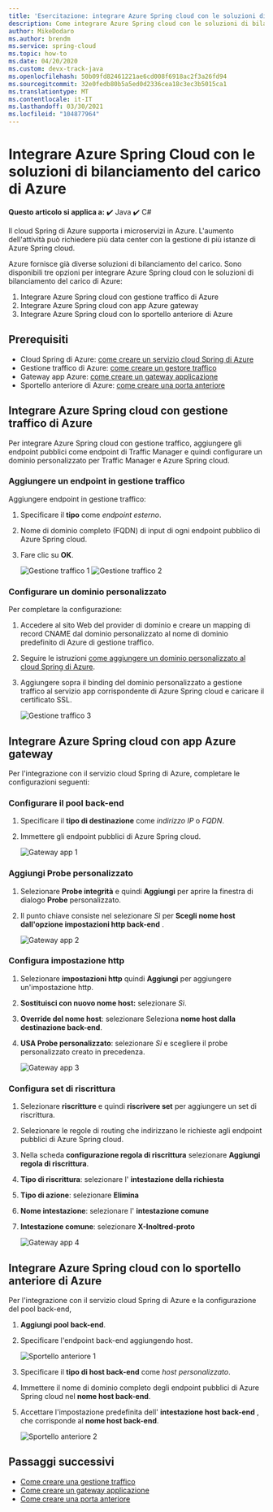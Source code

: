 ```yaml
---
title: 'Esercitazione: integrare Azure Spring cloud con le soluzioni di bilanciamento del carico di Azure'
description: Come integrare Azure Spring cloud con le soluzioni di bilanciamento del carico di Azure
author: MikeDodaro
ms.author: brendm
ms.service: spring-cloud
ms.topic: how-to
ms.date: 04/20/2020
ms.custom: devx-track-java
ms.openlocfilehash: 50b09fd82461221ae6cd008f6918ac2f3a26fd94
ms.sourcegitcommit: 32e0fedb80b5a5ed0d2336cea18c3ec3b5015ca1
ms.translationtype: MT
ms.contentlocale: it-IT
ms.lasthandoff: 03/30/2021
ms.locfileid: "104877964"
---
```

# <a name="integrate-azure-spring-cloud-with-azure-load-balance-solutions"></a>Integrare Azure Spring Cloud con le soluzioni di bilanciamento del carico di Azure

**Questo articolo si applica a:** ✔️ Java ✔️ C#

Il cloud Spring di Azure supporta i microservizi in Azure.  L'aumento dell'attività può richiedere più data center con la gestione di più istanze di Azure Spring cloud.

Azure fornisce già diverse soluzioni di bilanciamento del carico. Sono disponibili tre opzioni per integrare Azure Spring cloud con le soluzioni di bilanciamento del carico di Azure:

1.  Integrare Azure Spring cloud con gestione traffico di Azure
2.  Integrare Azure Spring cloud con app Azure gateway
3.  Integrare Azure Spring cloud con lo sportello anteriore di Azure

## <a name="prerequisites"></a>Prerequisiti

* Cloud Spring di Azure: [come creare un servizio cloud Spring di Azure](./spring-cloud-quickstart.md)
* Gestione traffico di Azure: [come creare un gestore traffico](../traffic-manager/quickstart-create-traffic-manager-profile.md)
* Gateway app Azure: [come creare un gateway applicazione](../application-gateway/quick-create-portal.md)
* Sportello anteriore di Azure: [come creare una porta anteriore](../frontdoor/quickstart-create-front-door.md)

## <a name="integrate-azure-spring-cloud-with-azure-traffic-manager"></a>Integrare Azure Spring cloud con gestione traffico di Azure

Per integrare Azure Spring cloud con gestione traffico, aggiungere gli endpoint pubblici come endpoint di Traffic Manager e quindi configurare un dominio personalizzato per Traffic Manager e Azure Spring cloud.

### <a name="add-endpoint-in-traffic-manager"></a>Aggiungere un endpoint in gestione traffico
Aggiungere endpoint in gestione traffico:
1.  Specificare il **tipo** come *endpoint esterno*.
1.  Nome di dominio completo (FQDN) di input di ogni endpoint pubblico di Azure Spring cloud.
1. Fare clic su **OK**.

    ![Gestione traffico 1 ](media/spring-cloud-load-balancers/traffic-manager-1.png) ![ Gestione traffico 2](media/spring-cloud-load-balancers/traffic-manager-2.png)

### <a name="configure-custom-domain"></a>Configurare un dominio personalizzato
Per completare la configurazione:
1.  Accedere al sito Web del provider di dominio e creare un mapping di record CNAME dal dominio personalizzato al nome di dominio predefinito di Azure di gestione traffico.
1.  Seguire le istruzioni [come aggiungere un dominio personalizzato al cloud Spring di Azure](spring-cloud-tutorial-custom-domain.md).
1. Aggiungere sopra il binding del dominio personalizzato a gestione traffico al servizio app corrispondente di Azure Spring cloud e caricare il certificato SSL.

    ![Gestione traffico 3](media/spring-cloud-load-balancers/traffic-manager-3.png)

## <a name="integrate-azure-spring-cloud-with-azure-app-gateway"></a>Integrare Azure Spring cloud con app Azure gateway

Per l'integrazione con il servizio cloud Spring di Azure, completare le configurazioni seguenti:

### <a name="configure-backend-pool"></a>Configurare il pool back-end
1. Specificare il **tipo di destinazione** come *indirizzo IP* o *FQDN*.
1. Immettere gli endpoint pubblici di Azure Spring cloud.

    ![Gateway app 1](media/spring-cloud-load-balancers/app-gateway-1.png)

### <a name="add-custom-probe"></a>Aggiungi Probe personalizzato
1. Selezionare **Probe integrità** e quindi **Aggiungi** per aprire la finestra di dialogo **Probe** personalizzato. 
1. Il punto chiave consiste nel selezionare *Sì* per **Scegli nome host dall'opzione impostazioni http back-end** .

    ![Gateway app 2](media/spring-cloud-load-balancers/app-gateway-2.png)

### <a name="configure-http-setting"></a>Configura impostazione http
1.  Selezionare **impostazioni http** quindi **Aggiungi** per aggiungere un'impostazione http.
1.  **Sostituisci con nuovo nome host:** selezionare *Sì*.
1.  **Override del nome host**: selezionare Seleziona **nome host dalla destinazione back-end**.
1.  **USA Probe personalizzato**: selezionare *Sì* e scegliere il probe personalizzato creato in precedenza.

    ![Gateway app 3](media/spring-cloud-load-balancers/app-gateway-3.png)

### <a name="configure-rewrite-set"></a>Configura set di riscrittura
1.  Selezionare **riscritture** e quindi **riscrivere set** per aggiungere un set di riscrittura.
1.  Selezionare le regole di routing che indirizzano le richieste agli endpoint pubblici di Azure Spring cloud.
1.  Nella scheda **configurazione regola di riscrittura** selezionare **Aggiungi regola di riscrittura**.
1.  **Tipo di riscrittura**: selezionare l' **intestazione della richiesta**
1.  **Tipo di azione**: selezionare **Elimina**
1.  **Nome intestazione**: selezionare l' **intestazione comune**
1.  **Intestazione comune**: selezionare **X-Inoltred-proto**

    ![Gateway app 4](media/spring-cloud-load-balancers/app-gateway-4.png)

## <a name="integrate-azure-spring-cloud-with-azure-front-door"></a>Integrare Azure Spring cloud con lo sportello anteriore di Azure

Per l'integrazione con il servizio cloud Spring di Azure e la configurazione del pool back-end, 
1. **Aggiungi pool back-end**.
1. Specificare l'endpoint back-end aggiungendo host.

    ![Sportello anteriore 1](media/spring-cloud-load-balancers/front-door-1.png)

1.  Specificare il **tipo di host back-end** come *host personalizzato*.
1.  Immettere il nome di dominio completo degli endpoint pubblici di Azure Spring cloud nel **nome host back-end**.
1.  Accettare l'impostazione predefinita dell' **intestazione host back-end** , che corrisponde al **nome host back-end**.

    ![Sportello anteriore 2](media/spring-cloud-load-balancers/front-door-2.png)

## <a name="next-steps"></a>Passaggi successivi
* [Come creare una gestione traffico](../traffic-manager/quickstart-create-traffic-manager-profile.md)
* [Come creare un gateway applicazione](../application-gateway/quick-create-portal.md)
* [Come creare una porta anteriore](../frontdoor/quickstart-create-front-door.md)